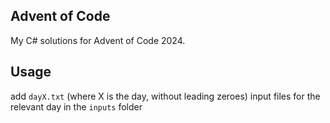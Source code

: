 ## Advent of Code
My C# solutions for Advent of Code 2024.

## Usage
add `dayX.txt` (where X is the day, without leading zeroes) input files for the relevant day in the `inputs` folder